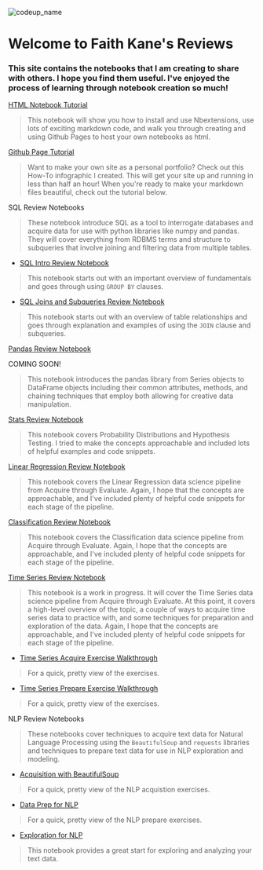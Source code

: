![codeup_name](https://750092.smushcdn.com/1449913/wp-content/uploads/2018/08/logo.png?lossy=1&strip=1&webp=1)

# Welcome to Faith Kane's Reviews

### This site contains the notebooks that I am creating to share with others. I hope you find them useful. I've enjoyed the process of learning through notebook creation so much!

[HTML Notebook Tutorial](https://faithkane3.github.io/notebook_html_tutorial)

>This notebook will show you how to install and use Nbextensions, use lots of exciting markdown code, and walk you through creating and using Github Pages to host your own notebooks as html.

[Github Page Tutorial](https://faithkane3.github.io/create_your_portfolio.pdf)

>Want to make your own site as a personal portfolio? Check out this How-To infographic I created. This will get your site up and running in less than half an hour! When you're ready to make your markdown files beautiful, check out the tutorial below.

SQL Review Notebooks

>These notebook introduce SQL as a tool to interrogate databases and acquire data for use with python libraries like numpy and pandas. They will cover everything from RDBMS terms and structure to subqueries that involve joining and filtering data from multiple tables.

- [SQL Intro Review Notebook](https://faithkane3.github.io/sql_intro)

>This notebook starts out with an important overview of fundamentals and goes through using `GROUP BY` clauses.

- [SQL Joins and Subqueries Review Notebook](https://faithkane3.github.io/sql_tables_and_joins)

>This notebook starts out with an overview of table relationships and goes through explanation and examples of using the `JOIN` clause and subqueries.

[Pandas Review Notebook](https://faithkane3.github.io/)

COMING SOON!

>This notebook introduces the pandas library from Series objects to DataFrame objects including their common attributes, methods, and chaining techniques that employ both allowing for creative data manipulation.

[Stats Review Notebook](https://faithkane3.github.io/stats_review/stats_review)

>This notebook covers Probability Distributions and Hypothesis Testing. I tried to make the concepts approachable and included lots of helpful examples and code snippets.

[Linear Regression Review Notebook](https://faithkane3.github.io/regression_review)

>This notebook covers the Linear Regression data science pipeline from Acquire through Evaluate. Again, I hope that the concepts are approachable, and I've included plenty of helpful code snippets for each stage of the pipeline.

[Classification Review Notebook](https://faithkane3.github.io/classification_review)

>This notebook covers the Classification data science pipeline from Acquire through Evaluate. Again, I hope that the concepts are approachable, and I've included plenty of helpful code snippets for each stage of the pipeline.

[Time Series Review Notebook](https://faithkane3.github.io/time_series_review/time_series_review)

>This notebook is a work in progress. It will cover the Time Series data science pipeline from Acquire through Evaluate. At this point, it covers a high-level overview of the topic, a couple of ways to acquire time series data to practice with, and some techniques for preparation and exploration of the data. Again, I hope that the concepts are approachable, and I've included plenty of helpful code snippets for each stage of the pipeline.

- [Time Series Acquire Exercise Walkthrough](https://faithkane3.github.io/acquire_walkthrough)

>For a quick, pretty view of the exercises.

- [Time Series Prepare Exercise Walkthrough](https://faithkane3.github.io/time_series_prepare/prepare_walkthrough)

>For a quick, pretty view of the exercises.

NLP Review Notebooks

>These notebooks cover techniques to acquire text data for Natural Language Processing using the `BeautifulSoup` and `requests` libraries and techniques to prepare text data for use in NLP exploration and modeling.

- [Acquisition with BeautifulSoup](https://faithkane3.github.io/beautiful_soup)

>For a quick, pretty view of the NLP acquistion exercises.

- [Data Prep for NLP](https://faithkane3.github.io/nlp_review_notebook)

>For a quick, pretty view of the NLP prepare exercises.

- [Exploration for NLP](https://faithkane3.github.io/nlp_explore_notebook/nlp_explore_notebook)

>This notebook provides a great start for exploring and analyzing your text data.